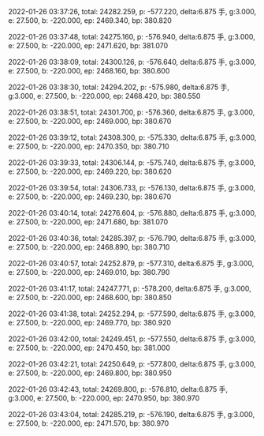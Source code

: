 2022-01-26 03:37:26, total: 24282.259, p: -577.220, delta:6.875 手, g:3.000, e: 27.500, b: -220.000, ep: 2469.340, bp: 380.820

2022-01-26 03:37:48, total: 24275.160, p: -576.940, delta:6.875 手, g:3.000, e: 27.500, b: -220.000, ep: 2471.620, bp: 381.070

2022-01-26 03:38:09, total: 24300.126, p: -576.640, delta:6.875 手, g:3.000, e: 27.500, b: -220.000, ep: 2468.160, bp: 380.600

2022-01-26 03:38:30, total: 24294.202, p: -575.980, delta:6.875 手, g:3.000, e: 27.500, b: -220.000, ep: 2468.420, bp: 380.550

2022-01-26 03:38:51, total: 24301.700, p: -576.360, delta:6.875 手, g:3.000, e: 27.500, b: -220.000, ep: 2469.000, bp: 380.670

2022-01-26 03:39:12, total: 24308.300, p: -575.330, delta:6.875 手, g:3.000, e: 27.500, b: -220.000, ep: 2470.350, bp: 380.710

2022-01-26 03:39:33, total: 24306.144, p: -575.740, delta:6.875 手, g:3.000, e: 27.500, b: -220.000, ep: 2469.220, bp: 380.620

2022-01-26 03:39:54, total: 24306.733, p: -576.130, delta:6.875 手, g:3.000, e: 27.500, b: -220.000, ep: 2469.230, bp: 380.670

2022-01-26 03:40:14, total: 24276.604, p: -576.880, delta:6.875 手, g:3.000, e: 27.500, b: -220.000, ep: 2471.680, bp: 381.070

2022-01-26 03:40:36, total: 24285.397, p: -576.790, delta:6.875 手, g:3.000, e: 27.500, b: -220.000, ep: 2468.890, bp: 380.710

2022-01-26 03:40:57, total: 24252.879, p: -577.310, delta:6.875 手, g:3.000, e: 27.500, b: -220.000, ep: 2469.010, bp: 380.790

2022-01-26 03:41:17, total: 24247.771, p: -578.200, delta:6.875 手, g:3.000, e: 27.500, b: -220.000, ep: 2468.600, bp: 380.850

2022-01-26 03:41:38, total: 24252.294, p: -577.590, delta:6.875 手, g:3.000, e: 27.500, b: -220.000, ep: 2469.770, bp: 380.920

2022-01-26 03:42:00, total: 24249.451, p: -577.550, delta:6.875 手, g:3.000, e: 27.500, b: -220.000, ep: 2470.450, bp: 381.000

2022-01-26 03:42:21, total: 24250.649, p: -577.800, delta:6.875 手, g:3.000, e: 27.500, b: -220.000, ep: 2469.800, bp: 380.950

2022-01-26 03:42:43, total: 24269.800, p: -576.810, delta:6.875 手, g:3.000, e: 27.500, b: -220.000, ep: 2470.950, bp: 380.970

2022-01-26 03:43:04, total: 24285.219, p: -576.190, delta:6.875 手, g:3.000, e: 27.500, b: -220.000, ep: 2471.570, bp: 380.970